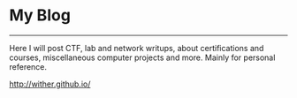 # My Blog
---
Here I will post CTF, lab and network writups, about certifications and courses, miscellaneous computer projects and more. Mainly for personal reference. 

http://wither.github.io/
